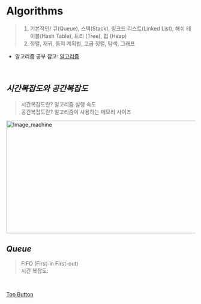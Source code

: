 Algorithms
=============  
> 01. 기본적인/ 큐(Queue), 스택(Stack), 링크드 리스트(Linked List), 해쉬 테이블(Hash Table), 트리 (Tree), 힙 (Heap)
> 02. 정렬, 재귀, 동적 계획법, 고급 정렬, 탐색, 그래프  

- 알고리즘 공부 참고: [알고리즘](https://visualgo.net/)  

<br>

*시간복잡도와 공간복잡도*
-------------  
> 시간복잡도란? 알고리즘 실행 속도  
> 공간복잡도란? 알고리즘이 사용하는 메모리 사이즈  

<img src="https://user-images.githubusercontent.com/66001539/119220823-5343c100-bb27-11eb-97e8-24666376c8ec.png" width="600px" height="300px" title="px(픽셀) 크기 설정" alt="Image_machine"></img>

*Queue*
-------------  
> FIFO (First-in First-out)  
> 시간 복잡도:

<br>

[Top Button](#)
